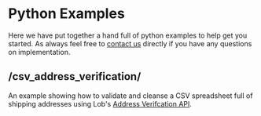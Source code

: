# Python Examples

Here we have put together a hand full of python examples to help get you started. As always feel free to [contact us](https://lob.com/support) directly if you have any questions on implementation.


## /csv_address_verification/

An example showing how to validate and cleanse a CSV spreadsheet full of shipping addresses using Lob's [Address Verifcation API](https://lob.com/verification/address).
